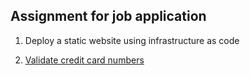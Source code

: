 ## Assignment for job application

1. Deploy a static website using infrastructure as code

2. [Validate credit card numbers](https://www.hackerrank.com/challenges/validating-credit-card-number/problem)

   